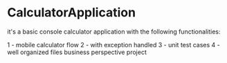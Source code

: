 # CalculatorApplication

it's a basic console calculator application with the following functionalities:

1 - mobile calculator flow
2 - with exception handled 
3 - unit test cases
4 - well organized files business perspective project
